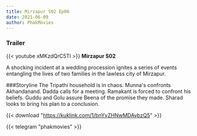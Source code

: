```yaml
---
title: Mirzapur S02 Ep06
date: 2021-06-09
author: PhakMovies
---
```


### Trailer
{{< youtube xMKzdQrC5TI >}}
**Mirzapur S02**

A shocking incident at a wedding procession ignites a series of events entangling the lives of two families in the lawless city of Mirzapur.

###Storyline
The Tripathi household is in chaos. Munna's confronts Akhandanand. Dadda calls for a meeting. Ramakant is forced to confront his beliefs. Guddu and Golu assure Beena of the promise they made. Sharad looks to bring his plan to a conclusion.

{{< download "https://kuklink.com/1/bnYyZHNwMDAybzQ5" >}}



{{< telegram "phakmovies" >}}